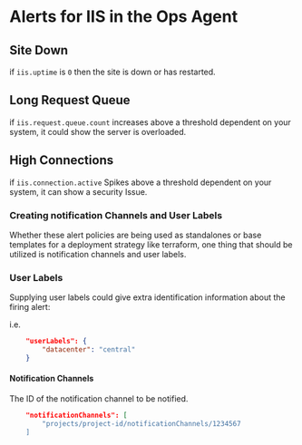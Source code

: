 
# Alerts for IIS in the Ops Agent

## Site Down

if `iis.uptime` is `0` then the site is down or has restarted.

## Long Request Queue

if `iis.request.queue.count` increases above a threshold dependent on your system, it could show the server is overloaded.

## High Connections

if `iis.connection.active` Spikes above a threshold dependent on your system, it can show a security Issue.

### Creating notification Channels and User Labels

Whether these alert policies are being used as standalones or base templates for a deployment strategy like terraform, one thing that should be utilized is notification channels and user labels.

### User Labels

Supplying user labels could give extra identification information about the firing alert:

i.e.

```json
    "userLabels": {
        "datacenter": "central"
    }
```

#### Notification Channels

The ID of the notification channel to be notified.

```json
    "notificationChannels": [
        "projects/project-id/notificationChannels/1234567
    ]
```